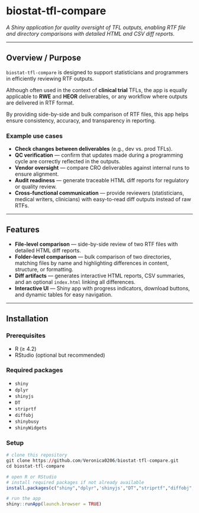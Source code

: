 # biostat-tfl-compare  

*A Shiny application for quality oversight of TFL outputs, enabling RTF file and directory comparisons with detailed HTML and CSV diff reports.*  

---

## Overview / Purpose  

`biostat-tfl-compare` is designed to support statisticians and programmers in efficiently reviewing RTF outputs.  

Although often used in the context of **clinical trial** TFLs, the app is equally applicable to **RWE** and **HEOR** deliverables, or any workflow where outputs are delivered in RTF format.  

By providing side-by-side and bulk comparison of RTF files, this app helps ensure consistency, accuracy, and transparency in reporting.  

### Example use cases  
- **Check changes between deliverables** (e.g., dev vs. prod TFLs).  
- **QC verification** — confirm that updates made during a programming cycle are correctly reflected in the outputs.  
- **Vendor oversight** — compare CRO deliverables against internal runs to ensure alignment.  
- **Audit readiness** — generate traceable HTML diff reports for regulatory or quality review.  
- **Cross-functional communication** — provide reviewers (statisticians, medical writers, clinicians) with easy-to-read diff outputs instead of raw RTFs.  

---

## Features  

- **File-level comparison** — side-by-side review of two RTF files with detailed HTML diff reports.  
- **Folder-level comparison** — bulk comparison of two directories, matching files by name and highlighting differences in content, structure, or formatting.  
- **Diff artifacts** — generates interactive HTML reports, CSV summaries, and an optional `index.html` linking all differences.  
- **Interactive UI** — Shiny app with progress indicators, download buttons, and dynamic tables for easy navigation.  

---

## Installation  

### Prerequisites  
- R (≥ 4.2)  
- RStudio (optional but recommended)  

### Required packages  
- `shiny`
- `dplyr`
- `shinyjs`
- `DT`  
- `striprtf`  
- `diffobj`  
- `shinybusy`  
- `shinyWidgets`  

### Setup  
```r
# clone this repository
git clone https://github.com/Veronica0206/biostat-tfl-compare.git
cd biostat-tfl-compare

# open R or RStudio
# install required packages if not already available
install.packages(c("shiny","dplyr",'shinyjs',"DT","striprtf","diffobj","shinybusy","shinyWidgets"))

# run the app
shiny::runApp(launch.browser = TRUE)
